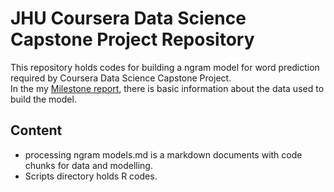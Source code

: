 # JHU Coursera Data Science Capstone Project Repository  

This repository holds codes for building a ngram model for word prediction required by Coursera Data Science Capstone Project.  
In the my [Milestone report](http://rpubs.com/pablo_rodriguez/MilestoneReport), there is basic information about the data used to build the model.  

## Content  

- processing ngram models.md is a markdown documents with code chunks for data and modelling.  
- Scripts directory holds R codes.  